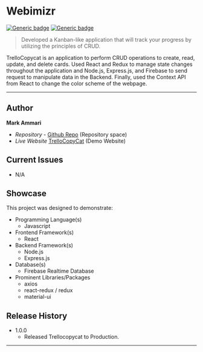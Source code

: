 # Webimizr
[![Generic badge](https://img.shields.io/badge/Version-1.0.0-<COLOR>.svg)](https://shields.io/) [![Generic badge](https://img.shields.io/badge/Website-Active-<COLOR>.svg)](https://shields.io/)

> Developed a Kanban-like application that will track your progress by utilizing the principles of CRUD.

TrelloCopycat is an application to perform CRUD operations to create, read, update, and delete cards. Used React and Redux to manage state changes throughout the application and Node.js, Express.js, and Firebase to send request to manipulate data in the Backend. Finally, used the Context API from React to change the color scheme of the webpage.
 
---
## Author

**Mark Ammari** 
* *Repository* - [Github Repo][repository-url] (Repository space)
* *Live Website* [TrelloCopyCat][cloud-provider-url] (Demo Website)

## Current Issues
* N/A

## Showcase

This project was designed to demonstrate:

* Programming Language(s)
  * Javascript
* Frontend Framework(s)
  * React
* Backend Framework(s)
  * Node.js
  * Express.js
* Database(s)
  * Firebase Realtime Database
* Prominent Libraries/Packages
  * axios
  * react-redux / redux
  * material-ui

## Release History

* 1.0.0
    * Released Trellocopycat to Production.
---

[repository-url]: https://github.com/Mark-Ammari/trello-copy
[cloud-provider-url]: https://trellocopycat.herokuapp.com/